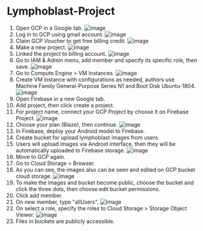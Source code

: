 # Lymphoblast-Project

1. Open GCP in a Google tab.
![image](https://user-images.githubusercontent.com/78900200/121197633-a9d92b00-c89b-11eb-9f64-e3cddc100d64.png)
2. Log in to GCP using gmail account.
![image](https://user-images.githubusercontent.com/78900200/121187710-8d84c080-c892-11eb-9200-009bbb115d52.png)
3. Claim GCP Voucher to get free billing credit.
![image](https://user-images.githubusercontent.com/78900200/121198355-44d20500-c89c-11eb-93bc-d311294e1c4c.png)
4. Make a new project.
![image](https://user-images.githubusercontent.com/78900200/121197837-da20c980-c89b-11eb-80d6-ee54f17d530f.png)
5. Linked the project to billing account.
![image](https://user-images.githubusercontent.com/78900200/121187909-c1f87c80-c892-11eb-8968-033c3c4d01bf.png)
6. Go to IAM & Admin menu, add member and specify its specific role, then save.
![image](https://user-images.githubusercontent.com/78900200/121188118-ff5d0a00-c892-11eb-8767-6d2e31646366.png)
7. Go to Compute Engine > VM Instances.
![image](https://user-images.githubusercontent.com/78900200/121188298-2d424e80-c893-11eb-84fc-14c98649b90d.png)
8. Create VM instance with configurations as needed, authors use Machine Family General-Purpose Series N1 and Boot Disk Ubuntu-1804.
![image](https://user-images.githubusercontent.com/78900200/121198668-82cf2900-c89c-11eb-8b7f-2945ae9ed35c.png)
9. Open Firebase in a new Google tab.
10. Add project, then click create a project.
11. For project name, connect your GCP Project by choose it on Firebase Project.
![image](https://user-images.githubusercontent.com/78900200/121188564-72ff1700-c893-11eb-9e1a-d6cd6986a17a.png)
12. Choose your plan (Blaze), then continue.
![image](https://user-images.githubusercontent.com/78900200/121188682-8ad69b00-c893-11eb-8844-26d942b00fc4.png)
13. In Firebase, deploy your Android model to Firebase.
14. Create bucket for upload lymphoblast images from users.
15. Users will upload images via Android interface, then they will be automatically uploaded to Firebase storage.
![image](https://user-images.githubusercontent.com/78900200/121188870-b8bbdf80-c893-11eb-8b65-a73d74a1db04.png)
16. Move to GCP again.
17. Go to Cloud Storage > Browser.
18. As you can see, the images also can be seen and edited on GCP bucket cloud storage.
![image](https://user-images.githubusercontent.com/78900200/121189043-eacd4180-c893-11eb-85a3-e07a9e890d54.png)
19. To make the images and bucket become public, choose the bucket and click the three dots, then choose edit bucket permissions.
20. Click add member.
21. On new member, type "allUsers".
![image](https://user-images.githubusercontent.com/78900200/121189341-34b62780-c894-11eb-978a-bfbc78a08314.png)
22. On select a role, specify the roles to Cloud Storage > Storage Object Viewer.
![image](https://user-images.githubusercontent.com/78900200/121189213-14866880-c894-11eb-8593-1df486f7356b.png)
23. Files in buckets are publicly accessible.
